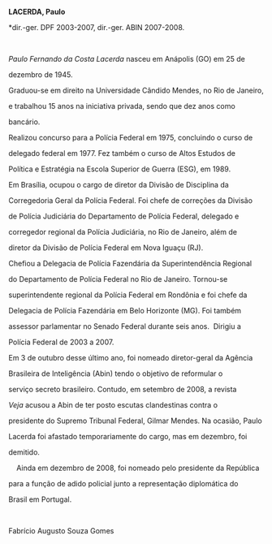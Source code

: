 **LACERDA, Paulo**



\*dir.-ger. DPF 2003-2007, dir.-ger. ABIN 2007-2008.



 



*Paulo Fernando da Costa Lacerda* nasceu em Anápolis (GO) em 25 de

dezembro de 1945.



Graduou-se em direito na Universidade Cândido Mendes, no Rio de Janeiro,

e trabalhou 15 anos na iniciativa privada, sendo que dez anos como

bancário.



Realizou concurso para a Polícia Federal em 1975, concluindo o curso de

delegado federal em 1977. Fez também o curso de Altos Estudos de

Política e Estratégia na Escola Superior de Guerra (ESG), em 1989.



Em Brasília, ocupou o cargo de diretor da Divisão de Disciplina da

Corregedoria Geral da Polícia Federal. Foi chefe de correções da Divisão

de Polícia Judiciária do Departamento de Polícia Federal, delegado e

corregedor regional da Polícia Judiciária, no Rio de Janeiro, além de

diretor da Divisão de Polícia Federal em Nova Iguaçu (RJ).



Chefiou a Delegacia de Polícia Fazendária da Superintendência Regional

do Departamento de Polícia Federal no Rio de Janeiro. Tornou-se

superintendente regional da Polícia Federal em Rondônia e foi chefe da

Delegacia de Polícia Fazendária em Belo Horizonte (MG). Foi também

assessor parlamentar no Senado Federal durante seis anos.  Dirigiu a

Polícia Federal de 2003 a 2007.



Em 3 de outubro desse último ano, foi nomeado diretor-geral da Agência

Brasileira de Inteligência (Abin) tendo o objetivo de reformular o

serviço secreto brasileiro. Contudo, em setembro de 2008, a revista

*Veja* acusou a Abin de ter posto escutas clandestinas contra o

presidente do Supremo Tribunal Federal, Gilmar Mendes. Na ocasião, Paulo

Lacerda foi afastado temporariamente do cargo, mas em dezembro, foi

demitido.  



    Ainda em dezembro de 2008, foi nomeado pelo presidente da República

para a função de adido policial junto a representação diplomática do

Brasil em Portugal.



 



Fabrício Augusto Souza Gomes



 



